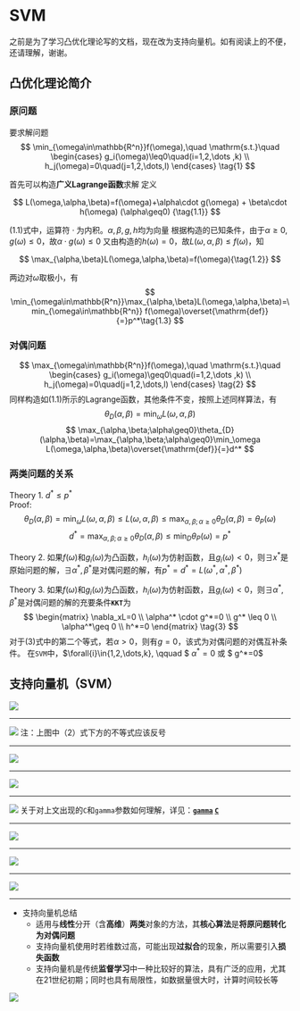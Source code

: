 # SVM

之前是为了学习凸优化理论写的文档，现在改为支持向量机。如有阅读上的不便，还请理解，谢谢。

## 凸优化理论简介
### 原问题
要求解问题
$$
\min_{\omega\in\mathbb{R^n}}f(\omega),\quad \mathrm{s.t.}\quad
\begin{cases}
g_i(\omega)\leq0\quad(i=1,2,\dots ,k) \\
h_j(\omega)=0\quad(j=1,2,\dots,l)
\end{cases}
\tag{1}
$$

首先可以构造**广义Lagrange函数**求解
定义

$$
L(\omega,\alpha,\beta)=f(\omega)+\alpha\cdot g(\omega) + \beta\cdot h(\omega) (\alpha\geq0) {\tag{1.1}}
$$

$(1.1)$式中，运算符 $·$ 为内积。$\alpha,\beta,g,h$均为向量
根据构造的已知条件，由于$\alpha\geq0,g(\omega)\leq0$，故$\alpha\cdot g(\omega)\leq0$
又由构造的$h(\omega)=0$，故$L(\omega,\alpha,\beta)\leq f(\omega)$，知

$$
\max_{\alpha,\beta}L(\omega,\alpha,\beta)=f(\omega){\tag{1.2}}
$$

两边对$\omega$取极小，有
$$
\min_{\omega\in\mathbb{R^n}}\max_{\alpha,\beta}L(\omega,\alpha,\beta)=\min_{\omega\in\mathbb{R^n}} f(\omega)\overset{\mathrm{def}}{=}p^*\tag{1.3}
$$


### 对偶问题
$$
\max_{\omega\in\mathbb{R^n}}f(\omega),\quad \mathrm{s.t.}\quad
\begin{cases}
g_i(\omega)\geq0\quad(i=1,2,\dots ,k) \\
h_j(\omega)=0\quad(j=1,2,\dots,l)
\end{cases}
\tag{2}
$$
同样构造如$(1.1)$所示的Lagrange函数，其他条件不变，按照上述同样算法，有
$$
\theta_{D}(\alpha,\beta)=\min_\omega L(\omega,\alpha,\beta)
$$
$$
\max_{\alpha,\beta;\alpha\geq0}\theta_{D}(\alpha,\beta)=\max_{\alpha,\beta;\alpha\geq0}\min_\omega L(\omega,\alpha,\beta)\overset{\mathrm{def}}{=}d^*
$$

### 两类问题的关系
Theory 1.  $d^*\leq p^*$  
Proof: 
$$
\theta_D(\alpha,\beta)=\min_\omega L(\omega,\alpha,\beta)\leq L(\omega,\alpha,\beta) \leq \max_{\alpha,\beta;\alpha\geq0}\theta_{D}(\alpha,\beta)=\theta_P(\omega)
$$
$$
d^*=\max_{\alpha,\beta;\alpha\geq0}{\theta_D(\alpha,\beta)}\leq\min_D{\theta_P(\omega)}=p^*
$$

Theory 2. 如果$f(\omega)$和$g_i(\omega)$为凸函数，$h_i(\omega)$为仿射函数，且$g_i(\omega)<0$，则$\exists x^*$是原始问题的解，$\exists \alpha^*,\beta^*$是对偶问题的解，有$p^*=d^*=L(\omega^*,\alpha^*,\beta^*)$

Theory 3. 如果$f(\omega)$和$g_i(\omega)$为凸函数，$h_i(\omega)$为仿射函数，且$g_i(\omega)<0$，则$\exists \alpha^*,\beta^*$是对偶问题的解的充要条件<b>`KKT`</b>为
$$
\begin{matrix}
\nabla_xL=0 \\
\alpha^* \cdot g^*=0 \\
g^* \leq 0 \\
\alpha^*\geq 0 \\
h^*=0
\end{matrix}
\tag{3}
$$
对于$(3)$式中的第二个等式，若$\alpha>0$，则有$g=0$，该式为对偶问题的对偶互补条件。
在`SVM`中，$\forall{i}\in\{1,2,\dots,k\}, \qquad $ $\alpha^* =0$ 或 $ g^*=0$

## 支持向量机（SVM）
![](1.jpg)
_______
![](2.jpg)
注：上图中（2）式下方的不等式应该反号
_______
![](3.jpg)
_______
![](4.jpg)
_______
![](5.jpg)
关于对上文出现的`C`和`gamma`参数如何理解，详见：<b>[`gamma`](https://www.zhihu.com/question/40217487) [`C`](https://blog.csdn.net/weixin_41712499/article/details/82899971)</b>
_______
![](6.jpg)
_______
![](7.jpg)
_______
![](8.jpg)
_______

- 支持向量机总结
   - 适用与**线性**分开（含**高维**）**两类**对象的方法，其**核心算法**是**将原问题转化为对偶问题**
   - 支持向量机使用时若维数过高，可能出现**过拟合**的现象，所以需要引入**损失函数**
   - 支持向量机是传统**监督学习**中一种比较好的算法，具有广泛的应用，尤其在21世纪初期；同时也具有局限性，如数据量很大时，计算时间较长等

![](SVM.png)